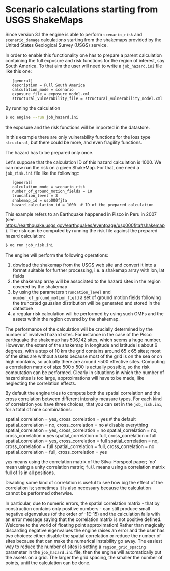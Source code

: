 Scenario calculations starting from USGS ShakeMaps
==================================================

Since version 3.1 the engine is able to perform `scenario_risk`
and `scenario_damage` calculations starting from the shakemaps provided
by the United States Geological Survey (USGS) service.

In order to enable this functionality one has to prepare a parent
calculation containing the full exposure and risk functions for the
region of interest, say South America. To that aim the user will need
to write a `job_hazard.ini` file like this one:

```
   [general]
   description = Full South America
   calculation_mode = scenario
   exposure_file = exposure_model.xml
   structural_vulnerability_file = structural_vulnerability_model.xml
```
By running the calculation

```bash
$ oq engine --run job_hazard.ini
```

the exposure and the risk functions will be imported in the datastore.

In this example there are only vulnerability functions for the loss type
`structural`, but there could be more, and even fragility functions.

The hazard has to be prepared only once.

Let's suppose that the calculation ID of this hazard calculation is 1000.
We can now run the risk on a given ShakeMap.
For that, one need a `job_risk.ini` file like the following::

```
   [general]
   calculation_mode = scenario_risk
   number_of_ground_motion_fields = 10
   truncation_level = 3
   shakemap_id = usp000fjta
   hazard_calculation_id = 1000  # ID of the prepared calculation
```

This example refers to an Earthquake happened in Pisco in Peru in 2007
(see https://earthquake.usgs.gov/earthquakes/eventpage/usp000fjta#shakemap).
The risk can be computed by running the risk file against the prepared
hazard calculation:

```bash
$ oq run job_risk.ini
```

The engine will perform the following operations:

1. dowload the shakemap from the USGS web site and convert it into a format
   suitable for further processing, i.e. a shakemap array with lon, lat fields
2. the shakemap array will be associated to the hazard sites in the region
   covered by the shakemap
3. by using the parameters `truncation_level` and
   `number_of_ground_motion_field` a set of ground motion fields following the
   truncated gaussian distribution will be generated and stored in the datastore
4. a regular risk calculation will be performed by using such GMFs and the
   assets within the region covered by the shakemap.
   
The performance of the calculation will be crucially determined by the number
of involved hazard sites. For instance in the case of the Pisco earthquake
the shakemap has 506,142 sites, which seems a huge number. However,
the extent of the shakemap in longitude and latitude is about 6 degrees,
with a step of 10 km the grid contains around 65 x 65 sites;
most of the sites are without assets because most of the
grid is on the sea or on high montains, so actually there are
around ~500 effective sites. Computing a correlation matrix of size
500 x 500 is actually possible, so the risk computation can be performed.
Clearly in situations in which the number of hazard sites is too large,
approximations will have to be made, like neglecting the correlation
effects.

By default the engine tries to compute both the spatial correlation and the
cross correlation between different intensity measure types. For each kind
of correlation you have three choices, that you can set in the `job_risk.ini`,
for a total of nine combinations:

spatial_correlation = yes, cross_correlation = yes  # the default
spatial_correlation = no, cross_correlation = no   # disable everything
spatial_correlation = yes, cross_correlation = no
spatial_correlation = no, cross_correlation = yes
spatial_correlation = full, cross_correlation = full
spatial_correlation = yes, cross_correlation = full
spatial_correlation = no, cross_correlation = full
spatial_correlation = full, cross_correlation = no
spatial_correlation = full, cross_correlation = yes

`yes` means using the correlation matrix of the Silva-Horspool paper;
'no' mean using a unity correlation matrix; `full` means using a correlation
matrix full of 1s in all positions.

Disabling some kind of correlation is useful to see how big the effect
of the correlation is; sometimes it is also necessary because the
calculation cannot be performed otherwise.

In particular, due to numeric errors, the spatial correlation matrix - that
by construction contains only positive numbers - can still produce small
negative eigenvalues (of the order of -1E-15) and the calculation fails
with an error message saying that the correlation matrix is not positive
defined. Welcome to the world of floating point approximation!
Rather than magically discarding negative eigenvalues the engine raises
an error and the user has two choices: either disable the spatial correlation
or reduce the number of sites because that can make the numerical instability
go away. The easiest way to reduce the number of sites is setting a
`region_grid_spacing` parameter in the `job_hazard.ini` file, then the
engine will automatically put the assets on a grid. The larger the grid
spacing, the smaller the number of points, until the calculation can be done.
